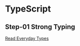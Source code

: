 # TypeScript

## Step-01 Strong Typing

[Read Everyday Types](https://www.typescriptlang.org/docs/handbook/2/everyday-types.html)
